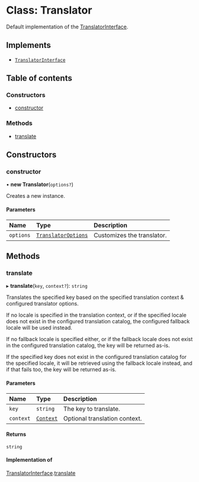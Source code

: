 # Class: Translator

Default implementation of the [TranslatorInterface](../interfaces/TranslatorInterface.md).

## Implements

- [`TranslatorInterface`](../interfaces/TranslatorInterface.md)

## Table of contents

### Constructors

- [constructor](Translator.md#constructor)

### Methods

- [translate](Translator.md#translate)

## Constructors

### constructor

• **new Translator**(`options?`)

Creates a new instance.

#### Parameters

| Name | Type | Description |
| :------ | :------ | :------ |
| `options` | [`TranslatorOptions`](../README.md#translatoroptions) | Customizes the translator. |

## Methods

### translate

▸ **translate**(`key`, `context?`): `string`

Translates the specified key based on the specified translation context & configured translator options.

If no locale is specified in the translation context, or if the specified locale does not exist in the configured
translation catalog, the configured fallback locale will be used instead.

If no fallback locale is specified either, or if the fallback locale does not exist in the configured translation
catalog, the key will be returned as-is.

If the specified key does not exist in the configured translation catalog for the specified locale, it will
be retrieved using the fallback locale instead, and if that fails too, the key will be returned as-is.

#### Parameters

| Name | Type | Description |
| :------ | :------ | :------ |
| `key` | `string` | The key to translate. |
| `context` | [`Context`](../README.md#context) | Optional translation context. |

#### Returns

`string`

#### Implementation of

[TranslatorInterface](../interfaces/TranslatorInterface.md).[translate](../interfaces/TranslatorInterface.md#translate)

